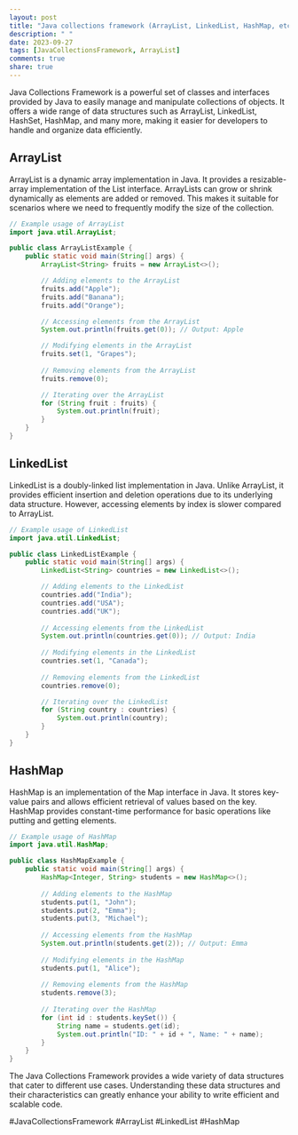 ```yaml
---
layout: post
title: "Java collections framework (ArrayList, LinkedList, HashMap, etc.)"
description: " "
date: 2023-09-27
tags: [JavaCollectionsFramework, ArrayList]
comments: true
share: true
---
```


Java Collections Framework is a powerful set of classes and interfaces provided by Java to easily manage and manipulate collections of objects. It offers a wide range of data structures such as ArrayList, LinkedList, HashSet, HashMap, and many more, making it easier for developers to handle and organize data efficiently.

## ArrayList

ArrayList is a dynamic array implementation in Java. It provides a resizable-array implementation of the List interface. ArrayLists can grow or shrink dynamically as elements are added or removed. This makes it suitable for scenarios where we need to frequently modify the size of the collection.

```java
// Example usage of ArrayList
import java.util.ArrayList;

public class ArrayListExample {
    public static void main(String[] args) {
        ArrayList<String> fruits = new ArrayList<>();

        // Adding elements to the ArrayList
        fruits.add("Apple");
        fruits.add("Banana");
        fruits.add("Orange");

        // Accessing elements from the ArrayList
        System.out.println(fruits.get(0)); // Output: Apple

        // Modifying elements in the ArrayList
        fruits.set(1, "Grapes");
        
        // Removing elements from the ArrayList
        fruits.remove(0);

        // Iterating over the ArrayList
        for (String fruit : fruits) {
            System.out.println(fruit);
        }
    }
}
```

## LinkedList

LinkedList is a doubly-linked list implementation in Java. Unlike ArrayList, it provides efficient insertion and deletion operations due to its underlying data structure. However, accessing elements by index is slower compared to ArrayList.

```java
// Example usage of LinkedList
import java.util.LinkedList;

public class LinkedListExample {
    public static void main(String[] args) {
        LinkedList<String> countries = new LinkedList<>();

        // Adding elements to the LinkedList
        countries.add("India");
        countries.add("USA");
        countries.add("UK");
        
        // Accessing elements from the LinkedList
        System.out.println(countries.get(0)); // Output: India
        
        // Modifying elements in the LinkedList
        countries.set(1, "Canada");
        
        // Removing elements from the LinkedList
        countries.remove(0);

        // Iterating over the LinkedList
        for (String country : countries) {
            System.out.println(country);
        }
    }
}
```

## HashMap

HashMap is an implementation of the Map interface in Java. It stores key-value pairs and allows efficient retrieval of values based on the key. HashMap provides constant-time performance for basic operations like putting and getting elements.

```java
// Example usage of HashMap
import java.util.HashMap;

public class HashMapExample {
    public static void main(String[] args) {
        HashMap<Integer, String> students = new HashMap<>();
        
        // Adding elements to the HashMap
        students.put(1, "John");
        students.put(2, "Emma");
        students.put(3, "Michael");
        
        // Accessing elements from the HashMap
        System.out.println(students.get(2)); // Output: Emma
        
        // Modifying elements in the HashMap
        students.put(1, "Alice");
        
        // Removing elements from the HashMap
        students.remove(3);
        
        // Iterating over the HashMap
        for (int id : students.keySet()) {
            String name = students.get(id);
            System.out.println("ID: " + id + ", Name: " + name);
        }
    }
}
```

The Java Collections Framework provides a wide variety of data structures that cater to different use cases. Understanding these data structures and their characteristics can greatly enhance your ability to write efficient and scalable code.

#JavaCollectionsFramework #ArrayList #LinkedList #HashMap